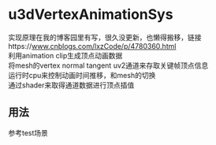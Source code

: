 # u3dVertexAnimationSys
实现原理在我的博客园里有写，很久没更新，也懒得搬移，链接https://www.cnblogs.com/lxzCode/p/4780360.html    
利用animation clip生成顶点动画数据   
将mesh的vertex normal tangent uv2通道来存取关键帧顶点信息    
运行时cpu来控制动画时间推移，和mesh的切换    
通过shader来取得通道数据进行顶点插值     
## 用法    
参考test场景   
